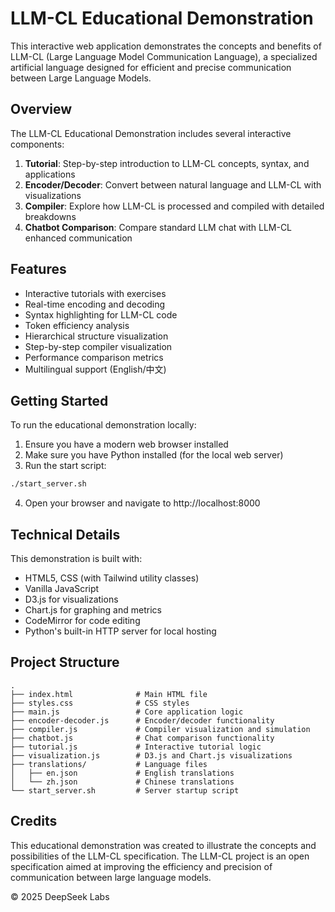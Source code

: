 # LLM-CL Educational Demonstration

This interactive web application demonstrates the concepts and benefits of LLM-CL (Large Language Model Communication Language), a specialized artificial language designed for efficient and precise communication between Large Language Models.

## Overview

The LLM-CL Educational Demonstration includes several interactive components:

1. **Tutorial**: Step-by-step introduction to LLM-CL concepts, syntax, and applications
2. **Encoder/Decoder**: Convert between natural language and LLM-CL with visualizations
3. **Compiler**: Explore how LLM-CL is processed and compiled with detailed breakdowns
4. **Chatbot Comparison**: Compare standard LLM chat with LLM-CL enhanced communication

## Features

- Interactive tutorials with exercises
- Real-time encoding and decoding
- Syntax highlighting for LLM-CL code
- Token efficiency analysis
- Hierarchical structure visualization
- Step-by-step compiler visualization
- Performance comparison metrics
- Multilingual support (English/中文)

## Getting Started

To run the educational demonstration locally:

1. Ensure you have a modern web browser installed
2. Make sure you have Python installed (for the local web server)
3. Run the start script:

```bash
./start_server.sh
```

4. Open your browser and navigate to http://localhost:8000

## Technical Details

This demonstration is built with:

- HTML5, CSS (with Tailwind utility classes)
- Vanilla JavaScript
- D3.js for visualizations
- Chart.js for graphing and metrics
- CodeMirror for code editing
- Python's built-in HTTP server for local hosting

## Project Structure

```
.
├── index.html              # Main HTML file
├── styles.css              # CSS styles
├── main.js                 # Core application logic
├── encoder-decoder.js      # Encoder/decoder functionality
├── compiler.js             # Compiler visualization and simulation
├── chatbot.js              # Chat comparison functionality
├── tutorial.js             # Interactive tutorial logic
├── visualization.js        # D3.js and Chart.js visualizations
├── translations/           # Language files
│   ├── en.json             # English translations
│   └── zh.json             # Chinese translations
└── start_server.sh         # Server startup script
```

## Credits

This educational demonstration was created to illustrate the concepts and possibilities of the LLM-CL specification. The LLM-CL project is an open specification aimed at improving the efficiency and precision of communication between large language models.

© 2025 DeepSeek Labs
